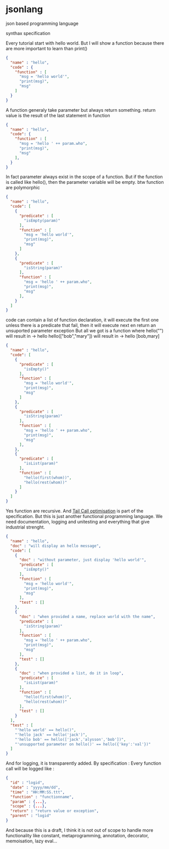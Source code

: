 # jsonlang
json based programming language

synthax specification

Every tutorial start with hello world.
But I will show a function because there are more important to learn than print()
```json
{
  "name" : "hello",
  "code" : {
    "function" : [
      "msg = 'hello world'",
      "print(msg)",
      "msg"
    ]
  }
}
```
A function generaly take parameter but always return something.
return value is the result of the last statement in function
```json
{
  "name" : "hello",
  "code": {
    "function" : [
      "msg = 'hello ' ++ param.who",
      "print(msg)",
      "msg"
    ],
  }
}
```
In fact parameter always exist in the scope of a function.
But if the function is called like hello(), then the parameter variable will be empty.
btw function are polymorphic
```json
{
  "name" : "hello",
  "code": [
    {
      "predicate" : [
        "isEmpty(param)"
      ],
      "function" : [
        "msg = 'hello world'",
        "print(msg)",
        "msg"
      ]
    },
    {
      "predicate" : [
        "isString(param)"
      ],
      "function" : [
        "msg = 'hello ' ++ param.who",
        "print(msg)",
        "msg"
      ],
    }
  ]
}
```
code can contain a list of function declaration, it will execute the first one unless there is a predicate that fail, then it will execute next en return an unsuported parameter exception
But all we got is a function where 
hello("") will result in -> hello 
hello(["bob","mary"]) will result in -> hello [bob,mary]
```json
{
  "name" : "hello",
  "code": [
    {
      "predicate" : [
        "isEmpty()"
      ],
      "function" : [
        "msg = 'hello world'",
        "print(msg)",
        "msg"
      ]
    },
    {
      "predicate" : [
        "isString(param)"
      ],
      "function" : [
        "msg = 'hello ' ++ param.who",
        "print(msg)",
        "msg"
      ],
    },
    {
      "predicate" : [
        "isList(param)"
      ],
      "function" : [
        "hello(first(whom))",
        "hello(rest(whom))"
      ]
    }
  ]
}
```
Yes function are recursive.
And [Tail Call optimisation](https://en.wikipedia.org/wiki/Tail_call) is part of the specification.
But this is just another functional programming language.
We need documentation, logging and unitesting and everything that give industrial strenght.
```json
{
  "name" : "hello",
  "doc" : "will display an hello message",
  "code": [
    {
      "doc" : "without parameter, just display 'hello world'",
      "predicate" : [
        "isEmpty()"
      ],
      "function" : [
        "msg = 'hello world'",
        "print(msg)",
        "msg"
      ],
      "test" : []
    },
    {
      "doc" : "when provided a name, replace world with the name",
      "predicate" : [
        "isString(param)"
      ],
      "function" : [
        "msg = 'hello ' ++ param.who",
        "print(msg)",
        "msg"
      ],
      "test" : []
    },
    {
      "doc" : "when provided a list, do it in loop",
      "predicate" : [
        "isList(param)"
      ],
      "function" : [
        "hello(first(whom))",
        "hello(rest(whom))"
      ],
      "test" : []
    }
  ],
  "test" : [
    "'hello world' == hello()",
    "'hello jack' == hello('jack')",
    "'hello bob' == hello(['jack','alysson','bob'])",
    "'unsupported parameter on hello()' == hello({'key':'val'})"
  ]
}
```
And for logging, it is transparently added.
By specification : 
Every function call will be logged like : 
```json
{
  "id" : "logid",
  "date" : "yyyy/mm/dd",
  "time" : "HH:MM:SS.ttt",
  "function" : "functionname",
  "param" : {...},
  "scope" : {...},
  "return" : "return value or exception",
  "parent" : "logid"
}
```
And because this is a draft, I think it is not out of scope to handle more functionality like constant, metaprogramming, annotation, decorator, memoisation, lazy eval...

